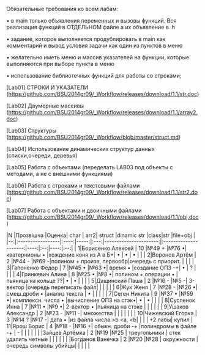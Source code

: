 Обязательные требования ко всем лабам:

• в main только объявления переменных и вызовы функций. Вся реализация функций в ОТДЕЛЬНОМ файле а их объявление в .h

• задание, которое выполняется продублировать в main как комментарий и вывод условия задачи как один из пунктов в меню

• желательно иметь меню и массив указателей на функции, которые выполняются при выборе пункта в меню

•	использование библиотечных функций для работы со строками;

[Lab01] СТРОКИ И УКАЗАТЕЛИ (https://github.com/BSU2014gr09/_Workflow/releases/download/1.1/str.doc)

[Lab02] Двумерные массивы (https://github.com/BSU2014gr09/_Workflow/releases/download/1.1/array2.doc)

[Lab03] Структуры (https://github.com/BSU2014gr09/_Workflow/blob/master/struct.md)

[Lab04] Использование динамических структур данных (списки,очереди, деревья)

[Lab05] Работа с объектами (переделать LAB03 под объекты с методами, а не с внешними функциями)

[Lab06] Работа с строками и текстовыми файлами (https://github.com/BSU2014gr09/_Workflow/releases/download/1.1/str2.doc)

[Lab07] Работа с объектами и двоичными файлами (https://github.com/BSU2014gr09/_Workflow/releases/download/1.1/obj.doc)

|N  |Прозвішча         |Оценка| char | arr2|     struct            |dinamic str            |class|str |file+obj  |
|--:|:-----------------|:----:|-----:|:---:|----------------------:|:---------------------:|----:|:--:|----:|:--:|
|  1|Борисенко Алексей |  10  |№49 + |№76 •| кватернионы        •  |хождение коня из А в Б+|  •  |  • |  •  |    |
|  2|Воронов Артём     |  2   |№44 - |№69 -|полином + произв, первообр|очередь с приорит.  |     |    |
|  3|Гапоненко Федор   |  7   |№45 • |№63 •| время              •  |создание ОПЗ         -+|  •  |  ? |     |    |
|  4|Гринкевич Алина   |  8   |№25 • |№8  •| полином + операции •  |пьяница на кольце    ??|  •  |  • |     |    |
|  5|Дащинский Паша    |  2   |№16 - |№5  -| 3-вектор              |очередь переписать файл|     |    |     |    |
|  6|Жук Женя          |  7   |№28 - |№26 •| смеш.дроби         •  |анализ текста          |  •  |    |     |    |
|  7|Сеген Никита      |  9   |№37 • |№59 •| комплексн. числа   •  |вычисление ОПЗ на стэк•|  •  |  • |     |    |
|  8|Сусленок Инна     |  7   |№11 • |№9  •| 2-вектор           •  |пьяница на стэке       |     |    |     |    |
|  9|Ушаков Александр  |  2   |№23 - |№11 -| множества             |                       |     |    |     |    |
| 10|Чижевский Егорка  |  3   |№14 ? |№17 -| дата               •  |из файла числа  >b <a, <b|     |    |     |     +2 лабы| купил
| 11|Ярош Борис        | 4    |№18 - |№16 +| обыкн. дроби      -+  |полиндромы в файле -+  |  -   |    |     |    |
|
|   |Зайцев Артёмка    |  2   |№19   |№25  | треугольники          | стек удалить четные   |     |    |     |    |
|   |Богданов Ванечка  |  2   |№20   |№28  | окружности            | очередь символы убийцы|     |    |     |    |

